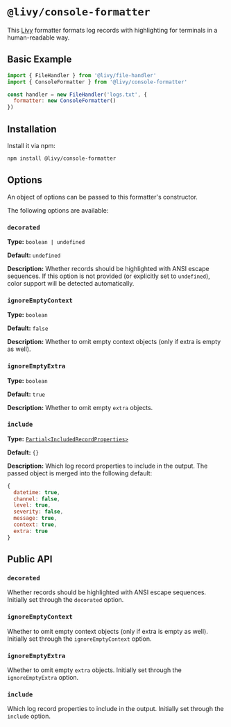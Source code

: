 # `@livy/console-formatter`

This [Livy](../../README.md#readme) formatter formats log records with highlighting for terminals in a human-readable way.

## Basic Example

```js
import { FileHandler } from '@livy/file-handler'
import { ConsoleFormatter } from '@livy/console-formatter'

const handler = new FileHandler('logs.txt', {
  formatter: new ConsoleFormatter()
})
```

## Installation

Install it via npm:

```bash
npm install @livy/console-formatter
```

## Options

An object of options can be passed to this formatter's constructor.

The following options are available:

### `decorated`

**Type:** `boolean | undefined`

**Default:** `undefined`

**Description:** Whether records should be highlighted with ANSI escape sequences. If this option is not provided (or explicitly set to `undefined`), color support will be detected automatically.

### `ignoreEmptyContext`

**Type:** `boolean`

**Default:** `false`

**Description:** Whether to omit empty context objects (only if extra is empty as well).

### `ignoreEmptyExtra`

**Type:** `boolean`

**Default:** `true`

**Description:** Whether to omit empty `extra` objects.

### `include`

**Type:** [`Partial<IncludedRecordProperties>`](../util/README.md#includedrecordproperties)

**Default:** `{}`

**Description:** Which log record properties to include in the output. The passed object is merged into the following default:

```js
{
  datetime: true,
  channel: false,
  level: true,
  severity: false,
  message: true,
  context: true,
  extra: true
}
```

## Public API

### `decorated`

Whether records should be highlighted with ANSI escape sequences. Initially set through the `decorated` option.

### `ignoreEmptyContext`

Whether to omit empty context objects (only if extra is empty as well). Initially set through the `ignoreEmptyContext` option.

### `ignoreEmptyExtra`

Whether to omit empty `extra` objects. Initially set through the `ignoreEmptyExtra` option.

### `include`

Which log record properties to include in the output. Initially set through the `include` option.
